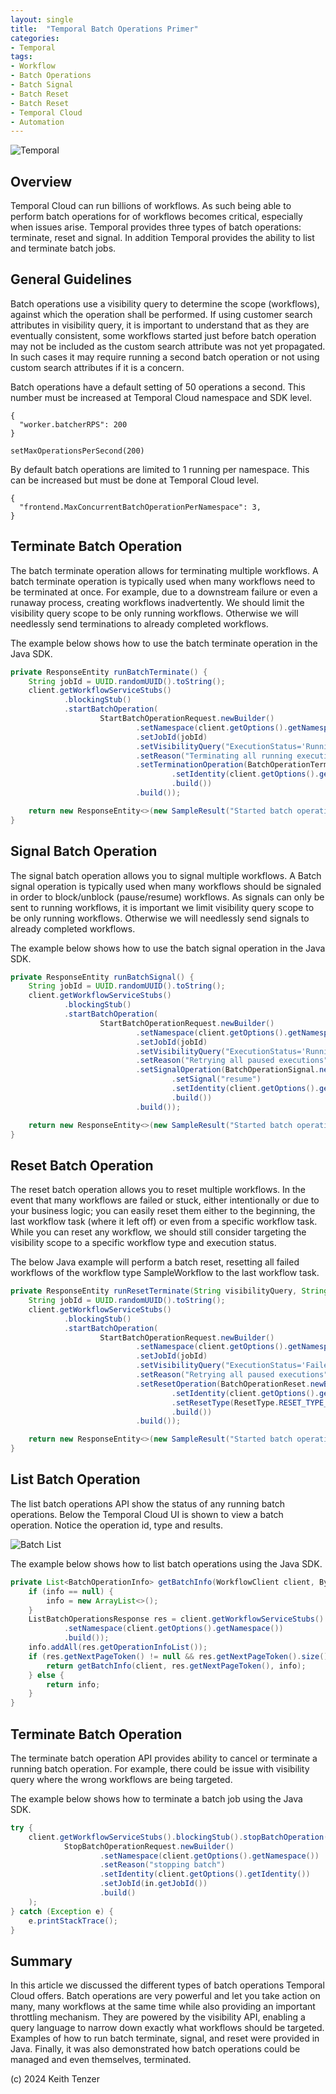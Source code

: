 ```yaml
--- 
layout: single
title:  "Temporal Batch Operations Primer"
categories:
- Temporal
tags:
- Workflow
- Batch Operations
- Batch Signal
- Batch Reset
- Batch Reset
- Temporal Cloud
- Automation
---
```


![Temporal](/assets/2022-08-15/logo-temporal-with-copy.svg)
## Overview
Temporal Cloud can run billions of workflows. As such being able to perform batch operations for of workflows becomes critical, especially when issues arise. Temporal provides three types of batch operations: terminate, reset and signal. In addition Temporal provides the ability to list and terminate batch jobs.

## General Guidelines
Batch operations use a visibility query to determine the scope (workflows), against which the operation shall be performed. If using customer search attributes in visibility query, it is important to understand that as they are eventually consistent, some workflows started just before batch operation may not be included as the custom search attribute was not yet propagated. In such cases it may require running a second batch operation or not using custom search attributes if it is a concern.

Batch operations have a default setting of 50 operations a second. This number must be increased at Temporal Cloud namespace and SDK level.
```
{
  "worker.batcherRPS": 200
}
```

```
setMaxOperationsPerSecond(200)
```

By default batch operations are limited to 1 running per namespace. This can be increased but must be done at Temporal Cloud level.
```
{
  "frontend.MaxConcurrentBatchOperationPerNamespace": 3,
}
```

## Terminate Batch Operation
The batch terminate operation allows for terminating multiple workflows. A batch terminate operation is typically used when many workflows need to be terminated at once. For example, due to a downstream failure or even a runaway process, creating workflows inadvertently. We should limit the visibility query scope to be only running workflows. Otherwise we will needlessly send terminations to already completed workflows.

The example below shows how to use the batch terminate operation in the Java SDK.

```java
private ResponseEntity runBatchTerminate() {
    String jobId = UUID.randomUUID().toString();
    client.getWorkflowServiceStubs()
            .blockingStub()
            .startBatchOperation(
                    StartBatchOperationRequest.newBuilder()
                            .setNamespace(client.getOptions().getNamespace())
                            .setJobId(jobId)
                            .setVisibilityQuery("ExecutionStatus='Running' AND WorkflowType='SampleWorkflow'")
                            .setReason("Terminating all running executions")
                            .setTerminationOperation(BatchOperationTermination.newBuilder()
                                    .setIdentity(client.getOptions().getIdentity())
                                    .build())
                            .build());

    return new ResponseEntity<>(new SampleResult("Started batch operation to terminate all running executions: " + jobId), HttpStatus.OK);
} 
```

## Signal Batch Operation
The signal batch operation allows you to signal multiple workflows. A Batch signal operation is typically used when many workflows should be signaled in order to block/unblock (pause/resume) workflows. 
As signals can only be sent to running workflows, it is important we limit visibility query scope to be only running workflows. Otherwise we will needlessly send signals to already completed workflows.

The example below shows how to use the batch signal operation in the Java SDK.
```java
private ResponseEntity runBatchSignal() {
    String jobId = UUID.randomUUID().toString();
    client.getWorkflowServiceStubs()
            .blockingStub()
            .startBatchOperation(
                    StartBatchOperationRequest.newBuilder()
                            .setNamespace(client.getOptions().getNamespace())
                            .setJobId(jobId)
                            .setVisibilityQuery("ExecutionStatus='Running' AND WorkflowType='SampleWorkflow'")
                            .setReason("Retrying all paused executions")
                            .setSignalOperation(BatchOperationSignal.newBuilder()
                                    .setSignal("resume")
                                    .setIdentity(client.getOptions().getIdentity())
                                    .build())
                            .build());

    return new ResponseEntity<>(new SampleResult("Started batch operation to retry all paused executions: " + jobId), HttpStatus.OK);
}
```

## Reset Batch Operation
The reset batch operation allows you to reset multiple workflows. In the event that many workflows are failed or stuck, either intentionally or due to your business logic; you can easily reset them either to the beginning, the last workflow task (where it left off) or even from a specific workflow task. While you can reset any workflow, we should still consider targeting the visibility scope to a specific workflow type and execution status.

The below Java example will perform a batch reset, resetting all failed workflows of the workflow type SampleWorkflow to the last workflow task.
```java
private ResponseEntity runResetTerminate(String visibilityQuery, String signalName) {
    String jobId = UUID.randomUUID().toString();
    client.getWorkflowServiceStubs()
            .blockingStub()
            .startBatchOperation(
                    StartBatchOperationRequest.newBuilder()
                            .setNamespace(client.getOptions().getNamespace())
                            .setJobId(jobId)
                            .setVisibilityQuery("ExecutionStatus='Failed' AND WorkflowType='SampleWorkflow'")
                            .setReason("Retrying all paused executions")
                            .setResetOperation(BatchOperationReset.newBuilder()
                                    .setIdentity(client.getOptions().getIdentity())
                                    .setResetType(ResetType.RESET_TYPE_LAST_WORKFLOW_TASK)
                                    .build())
                            .build());

    return new ResponseEntity<>(new SampleResult("Started batch operation to reset all failed executions: " + jobId), HttpStatus.OK);
}
```

## List Batch Operation
The list batch operations API show the status of any running batch operations. Below the Temporal Cloud UI is shown to view a batch operation. Notice the operation id, type and results.

![Batch List](/assets/2024-05-10/batch_list_example.png)

The example below shows how to list batch operations using the Java SDK.

```java
private List<BatchOperationInfo> getBatchInfo(WorkflowClient client, ByteString nextPageToken, List<BatchOperationInfo> info) {
    if (info == null) {
        info = new ArrayList<>();
    }
    ListBatchOperationsResponse res = client.getWorkflowServiceStubs().blockingStub().listBatchOperations(ListBatchOperationsRequest.newBuilder()
            .setNamespace(client.getOptions().getNamespace())
            .build());
    info.addAll(res.getOperationInfoList());
    if (res.getNextPageToken() != null && res.getNextPageToken().size() > 0) {
        return getBatchInfo(client, res.getNextPageToken(), info);
    } else {
        return info;
    }
}
```

## Terminate Batch Operation
The terminate batch operation API provides ability to cancel or terminate a running batch operation. For example, there could be issue with visibility query where the wrong workflows are being targeted.

The example below shows how to terminate a batch job using the Java SDK.

```java
try {
    client.getWorkflowServiceStubs().blockingStub().stopBatchOperation(
            StopBatchOperationRequest.newBuilder()
                    .setNamespace(client.getOptions().getNamespace())
                    .setReason("stopping batch")
                    .setIdentity(client.getOptions().getIdentity())
                    .setJobId(in.getJobId())
                    .build()
    );
} catch (Exception e) {
    e.printStackTrace();
}
```

## Summary
In this article we discussed the different types of batch operations Temporal Cloud offers. Batch operations are very powerful and let you take action on many, many workflows at the same time while also providing an important throttling mechanism. They are powered by the visibility API, enabling a query language to narrow down exactly what workflows should be targeted. Examples of how to run batch terminate, signal, and reset were provided in Java. Finally, it was also demonstrated how batch operations could be managed and even themselves, terminated.

(c) 2024 Keith Tenzer




